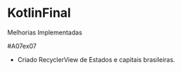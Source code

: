 # KotlinFinal

Melhorias Implementadas

#A07ex07
- Criado RecyclerView de Estados e capitais brasileiras.
